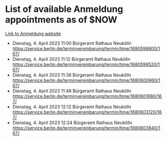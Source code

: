 # List of available Anmeldung appointments as of $NOW
[Link to Anmeldung website](https://service.berlin.de/terminvereinbarung/termin/tag.php?termin=1&anliegen[]=120686&dienstleisterlist=122210,122217,327316,122219,327312,122227,327314,122231,327346,122243,327348,122254,122252,329742,122260,329745,122262,329748,122271,327278,122273,327274,122277,327276,330436,122280,327294,122282,327290,122284,327292,122291,327270,122285,327266,122286,327264,122296,327268,150230,329760,122297,327286,122294,327284,122312,329763,122314,329775,122304,327330,122311,327334,122309,327332,317869,122281,327352,122279,329772,122283,122276,327324,122274,327326,122267,329766,122246,327318,122251,327320,122257,327322,122208,327298,122226,327300&herkunft=http%3A%2F%2Fservice.berlin.de%2Fdienstleistung%2F120686%2F)
- Dienstag, 4. April 2023 11:00 Bürgeramt Rathaus Neukölln https://service.berlin.de/terminvereinbarung/termin/time/1680598800/167/
- Dienstag, 4. April 2023 11:12 Bürgeramt Rathaus Neukölln https://service.berlin.de/terminvereinbarung/termin/time/1680599520/167/
- Dienstag, 4. April 2023 11:36 Bürgeramt Rathaus Neukölln https://service.berlin.de/terminvereinbarung/termin/time/1680600960/167/
- Dienstag, 4. April 2023 11:48 Bürgeramt Rathaus Neukölln https://service.berlin.de/terminvereinbarung/termin/time/1680601680/167/
- Dienstag, 4. April 2023 12:12 Bürgeramt Rathaus Neukölln https://service.berlin.de/terminvereinbarung/termin/time/1680603120/167/
- Dienstag, 4. April 2023 12:24 Bürgeramt Rathaus Neukölln https://service.berlin.de/terminvereinbarung/termin/time/1680603840/167/
